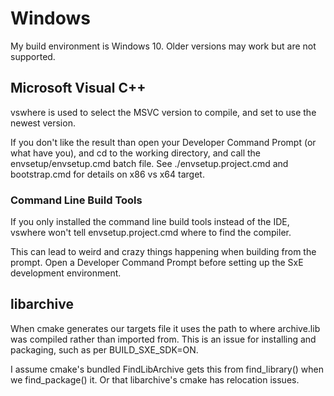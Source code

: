 # Windows

My build environment is Windows 10. Older versions may work but are not supported.

## Microsoft Visual C++

vswhere is used to select the MSVC version to compile, and set to use the newest version.

If you don't like the result than open your Developer Command Prompt (or what have you), and cd to the working directory, and call the envsetup/envsetup.cmd batch file. See ./envsetup.project.cmd and bootstrap.cmd for details on x86 vs x64 target.

### Command Line Build Tools

If you only installed the command line build tools instead of the IDE, vswhere won't tell envsetup.project.cmd where to find the compiler.

This can lead to weird and crazy things happening when building from the prompt. Open a Developer Command Prompt before setting up the SxE development environment.

## libarchive

When cmake generates our targets file it uses the path to where archive.lib was compiled rather than imported from. This is an issue for installing and packaging, such as per BUILD_SXE_SDK=ON.

I assume cmake's bundled FindLibArchive gets this from find_library() when we find_package() it. Or that libarchive's cmake has relocation issues.
